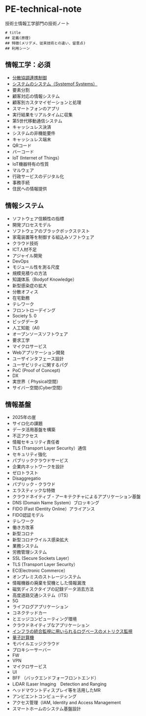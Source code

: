 # PE-technical-note
技術士情報工学部門の技術ノート
```
# title
## 定義(原理)
## 特徴(メリデメ、従来技術との違い、留意点)
## 利用シーン
```

## 情報工学：必須
* [分散協調連携制御](https://github.com/bacchi/PE-technical-note/blob/main/DistributedCooperativeCoordinatedControl.md)
* [システムのシステム（Systemof Systems）](https://github.com/bacchi/PE-technical-note/blob/main/SystemOfSystems.md)
* 要素分割
* 顧客対応の情報システム
* 顧客別カスタマイゼーションと処理
* スマートフォンのアプリ
* 実行結果をリアルタイムに収集
* 第5世代移動通信システム
* キャッシュレス決済
* システムの非機能要件
* キャッシュレス端末
* QRコード
* バーコード
* IoT (Internet of Things）
* IoT機器特有の性質
* マルウェア
* 行政サービスのデジタル化
* 事務手続
* 住民への情報提供

## 情報システム
* ソフトウェア信頼性の指標
* 開発プロセスモデル
* ソフトウェアのブラックボックステスト
* 家電装置等を制御する組込みソフトウェア
* クラウド技術
* ICT人材不足
* アジャイル開発
* DevOps
* モジュール性を測る尺度
* 規模見積りの方法
* 知識体系（Bodyof Knowledge）
* 新型感染症の拡大
* 分散オフィス
* 在宅勤務
* テレワーク
* フロントローデイング
* Society 5. 0
* ビッグデータ
* 人工知能（AI)
* オープンソースソフトウェア
* 要求工学
* マイクロサービス
* Webアプリケーション開発
* ユーザインタフェース設計
* ユーザビリティに関するパグ
* PoC (Proof of Concept)
* DX
* 実世界（ Physical空間）
* サイバー空間(Cyber空間）

## 情報基盤
* 2025年の崖
* サイロ化の課題
* データ活用基盤を構築
* 不正アクセス
* 情報セキュリティ責任者
* TLS (Transport Layer Security）通信
* セキュリティ強化
* パブリッククラウドサービス
* 企業内ネットワークを設計
* ゼロトラスト
* Disaggregatio
* パブリック・クラウド
* エラスティックな特徴
* クラウドネイティブ・アーキテクチャによるアプリケーション基盤
* DNS (Domain Name System）ブロッキング
* FIDO (Fast IDentity Online）アライアンス
* FIDO認証モデル
* テレワーク
* 働き方改革
* 新型コロナ
* 新型コロナウイルス感染拡大
* 業務システム
* 労務管理システム
* SSL (Secure Sockets Layer）
* TLS (Transport Layer Security）
* EC(Electronic Commerce）
* オンプレミスのストレージシステム
* 情報機器の廃棄を契機とした情報漏洩
* 磁気ディスクタイプの記録データ消去方法
* 高度道路交通システム（ITS）
* 5G
* ライフログアプリケーション
* コネクテッドカー
* とエッジコンピューティング環境
* クラウドネイティブなアプリケーション
* [インフラの統合監視に用いられるログベースのメトリクス監視](https://github.com/bacchi/PE-technical-note/blob/main/LogbaseMetricsMonitoring.md)
* [量子計算機](https://github.com/bacchi/PE-technical-note/blob/main/QuantumComputer.md)
* モバイルエッジクラウド
* プロキシーサーバー
* FW
* VPN
* マイクロサービス
* UI
* BFF （バックエンドフォーフロントエンド）
* LiDAR (Laser Imaging　Detection and Ranging
* ヘッドマウントディスプレイ等を活用したMR
* アンビエントコンビューティング
* アクセス管理（IAM, Identity and Access Management
* スマートホームのシステム基盤設計
